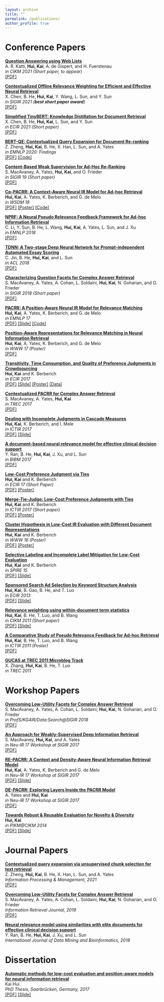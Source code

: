 ```yaml
---
layout: archive
title: ""
permalink: /publications/
author_profile: true
---
```



Conference Papers
======
<b> [Question Answering using Web Lists]()</b> <br>
A. R. Katti, <b> Hui, Kai</b>, A. de Gispert, and H. Fuerstenau <br>
<i> in CIKM 2021 (Short paper, to appear) </i> <br>
[[PDF]](https://khui.github.io/files/publications/weblist-cikm21.pdf)


<b> [Contextualized Offline Relevance Weighting for Efficient and Effective Neural Retrieval]()</b> <br>
X. Chen, B. He, <b> Hui, Kai</b>, Y. Wang, L. Sun, and Y. Sun <br>
<i> in SIGIR 2021 (<b>best short paper award</b>) </i> <br>
[[PDF]](https://khui.github.io/files/publications/contextualized-sigir21.pdf)


<b> [Simplified TinyBERT: Knowledge Distillation for Document Retrieval]()</b> <br>
X. Chen, B. He, <b> Hui, Kai</b>, L. Sun, and Y. Sun <br>
<i> in ECIR 2021 (Short paper) </i> <br>
[[PDF]](https://arxiv.org/pdf/2009.07531.pdf)

<b> [BERT-QE: Contextualized Query Expansion for Document Re-ranking]()</b> <br>
Z. Zheng, <b> Hui, Kai</b>, B. He, X. Han, L. Sun, and A. Yates <br>
<i> in EMNLP 2020: Findings </i> <br>
[[PDF]](https://www.aclweb.org/anthology/2020.findings-emnlp.424.pdf) [[Code]](https://github.com/zh-zheng/BERT-QE)


<b> [Content-Based Weak Supervision for Ad-Hoc Re-Ranking]()</b> <br>
S. MacAvaney, A. Yates, <b> Hui, Kai</b>, and O. Frieder <br>
<i> in SIGIR 19 (Short paper) </i> <br>
[[PDF]](https://arxiv.org/pdf/1707.00189v3.pdf)

<b> [Co-PACRR: A Context-Aware Neural IR Model for Ad-hoc Retrieval]()</b> <br>
<b> Hui, Kai</b>, A. Yates, K. Berberich, and G. de Melo <br>
<i> in WSDM 18 </i> <br>
[[PDF]](https://arxiv.org/pdf/1706.10192.pdf) [[Poster]](https://khui.github.io/files/slides/wsdm18_poster.pdf) [[Code]](https://github.com/khui/copacrr) 

<b> [NPRF: A Neural Pseudo Relevance Feedback Framework for Ad-hoc Information Retrieval]()</b> <br>
C. Li, Y. Sun, B. He, L. Wang, <b> Hui, Kai</b>, A. Yates, L. Sun, and J. Xu <br>
<i> in EMNLP 2018 </i> <br>
[[PDF]](https://arxiv.org/pdf/1810.12936.pdf) 

<b> [TDNN: A Two-stage Deep Neural Network for Prompt-independent Automated Essay Scoring]()</b> <br>
C. Jin, B. He, <b> Hui, Kai</b>, and L. Sun <br>
<i> in ACL 2018 </i> <br>
[[PDF]](https://www.aclweb.org/anthology/P18-1100.pdf) 

<b> [Characterizing Question Facets for Complex Answer Retrieval]()</b> <br>
S. MacAvaney, A. Yates, A. Cohan, L. Soldaini, <b>Hui, Kai</b>, N. Goharian, and O. Frieder <br>
<i> in SIGIR 2018 (Short paper) </i> <br>
[[PDF]](https://arxiv.org/pdf/1805.00791.pdf)

<b> [PACRR: A Position-Aware Neural IR Model for Relevance Matching]()</b> <br>
<b> Hui, Kai</b>, A. Yates, K. Berberich, and G. de Melo <br>
<i> in EMNLP 17 </i> <br>
[[PDF]](https://www.aclweb.org/anthology/D17-1110.pdf) [[Slide]](https://khui.github.io/files/slides/pacrr-emnlp17.pdf) [[Code]](https://github.com/khui/copacrr) 

<b> [Position-Aware Representations for Relevance Matching in Neural Information Retrieval]()</b> <br>
<b> Hui, Kai</b>, A. Yates, K. Berberich, and G. de Melo <br>
<i> in WWW 17 (Poster) </i> <br>
[[PDF]](https://khui.github.io/files/publications/simmat-www17.pdf)

<b> [Transitivity, Time Consumption, and Quality of Preference Judgments in Crowdsourcing]()</b> <br>
<b> Hui, Kai</b> and K. Berberich <br>
<i> in ECIR 2017 </i> <br>
[[PDF]](https://khui.github.io/files/publications/empirical-ecir17.pdf) [[Slide]](https://khui.github.io/files/slides/empirical-ecir17.pdf) [[Poster]](https://khui.github.io/files/slides/empirical-ecir17-poster.pdf) [[Data]](https://khui.github.io/files/data/ecir17empirical.tar.gz)

<b> [Contextualized PACRR for Complex Answer Retrieval]()</b> <br>
S. MacAvaney, A. Yates, <b> Hui, Kai</b> <br>
<i> in TREC 2017 </i> <br>
[[PDF]](https://trec.nist.gov/pubs/trec26/papers/MPIID5-CAR.pdf)

<b> [Dealing with Incomplete Judgments in Cascade Measures]()</b> <br>
<b> Hui, Kai</b>, K. Berberich, and I. Mele<br>
<i> in ICTIR 2017 </i> <br>
[[PDF]](https://khui.github.io/files/publications/ictir17-full.pdf) [[Slide]](https://khui.github.io/files/slides/ictir17.pdf)

<b> [A document-based neural relevance model for effective clinical decision support]()</b> <br>
Y. Ran, B. He, <b>Hui, Kai</b>, J. Xu, and L. Sun <br>
<i> in BIBM 2017 </i> <br>
[[PDF]](https://khui.github.io/files/publications/BIBM17.pdf)


<b> [Low-Cost Preference Judgment via Ties]()</b> <br>
<b> Hui, Kai</b> and K. Berberich <br>
<i> in ECIR 17 (Short Paper) </i> <br>
[[PDF]](https://khui.github.io/files/publications/tie-ecir17.pdf) [[Poster]](https://khui.github.io/files/slides/tie-ecir17-poster.pdf)

  
 <b> [Merge-Tie-Judge: Low-Cost Preference Judgments with Ties]()</b> <br>
<b> Hui, Kai</b> and K. Berberich <br>
<i> in ICTIR 2017 (Short paper) </i> <br>
[[PDF]](https://khui.github.io/files/publications/ictir17-short.pdf) [[Poster]](https://khui.github.io/files/slides/ictir17poster.pdf)



<b> [Cluster Hypothesis in Low-Cost IR Evaluation with Different Document Representations]()</b> <br>
<b>Hui, Kai</b> and K. Berberich <br>
<i> in WWW 16 (Poster) </i> <br>
[[PDF]](https://khui.github.io/files/publications/testclusterhypothesis-www16.pdf) [[Poster]](https://khui.github.io/files/slides/testclusterhypothesis-www16poster.pdf)

<b> [Selective Labeling and Incomplete Label Mitigation for Low-Cost Evaluation]()</b> <br>
<b>Hui, Kai</b> and K. Berberich <br>
<i> in SPIRE 15 </i> <br>
[[PDF]](https://khui.github.io/files/publications/selectivelabeling-spire15.pdf) [[Slide]](https://khui.github.io/files/slides/selectivelabeling-spire15.pdf)

<b> [Sponsored Search Ad Selection by Keyword Structure Analysis]()</b> <br>
<b>Hui, Kai</b>, B. Gao, B. He, and T. Luo <br>
<i> in ECIR 2013 </i> <br>
[[PDF]](https://khui.github.io/files/publications/sponsorsearchAdSelection-ecir13.pdf) [[Slide]](https://khui.github.io/files/slides/sponsorsearchAdSelection-ecir13.pdf)


<b> [Relevance weighting using within-document term statistics]()</b> <br>
<b>Hui, Kai</b>, B. He, T. Luo, and B. Wang <br>
<i> in CIKM 2011 (Short paper) </i> <br>
[[PDF]](https://khui.github.io/files/publications/withinDocStatistics-cikm11.pdf) [[Slide]](https://khui.github.io/files/slides/withinDocStatistics-cikm11.pdf)

<b> [A Comparative Study of Pseudo Relevance Feedback for Ad-hoc Retrieval]()</b> <br>
<b>Hui, Kai</b>, B. He, T. Luo, and B. Wang <br>
<i> in ICTIR 2011 (Poster) </i> <br>
[[PDF]](https://khui.github.io/files/publications/Hui2011_Chapter_AComparativeStudyOfPseudoRelev.pdf)

<b> [GUCAS at TREC 2011 Microblog Track]()</b> <br>
X. Zhang, <b>Hui, Kai</b>, B. He, T. Luo <br>
<i> in TREC 2011 </i> <br>

Workshop Papers
=====
<b> [Overcoming Low-Utility Facets for Complex Answer Retrieval]()</b> <br>
S. MacAvaney, A. Yates, A. Cohan, L. Soldaini, <b>Hui, Kai</b>, N. Goharian, and O. Frieder <br>
<i> in ProfS/KG4IR/Data:Search@SIGIR 2018 </i> <br>
[[PDF]](http://ceur-ws.org/Vol-2127/paper1-kg4ir.pdf)

<b> [An Approach for Weakly-Supervised Deep Information Retrieval]()</b> <br>
S. MacAvaney, <b> Hui, Kai</b>, and A. Yates <br>
<i> in Neu-IR 17 Workshop at SIGIR 2017 </i> <br>
[[PDF]](https://arxiv.org/pdf/1707.00189v1.pdf)

<b> [RE-PACRR: A Context and Density-Aware Neural Information Retrieval Model]()</b> <br>
<b> Hui, Kai</b>, A. Yates, K. Berberich and G. de Melo<br>
<i> in Neu-IR 17 Workshop at SIGIR 2017 </i> <br>
[[PDF]](https://arxiv.org/pdf/1706.10192v1.pdf) [[Slide]](https://khui.github.io/files/slides/repacrr-neuir17.pdf)


<b> [DE-PACRR: Exploring Layers Inside the PACRR Model]()</b> <br>
A. Yates and <b> Hui, Kai</b> <br>
<i> in Neu-IR 17 Workshop at SIGIR 2017 </i> <br>
[[PDF]](https://arxiv.org/pdf/1706.08746.pdf)

<b> [Towards Robust & Reusable Evaluation for Novelty & Diversity]()</b> <br>
<b> Hui, Kai</b> <br>
<i> in PIKM@CIKM 2014 </i> <br>
[[PDF]](https://khui.github.io/files/publications/diversificationLowCostEval-pikm2014.pdf) [[Slide]](https://khui.github.io/files/slides/pikm.pdf)


Journal Papers
======
<b> [Contextualized query expansion via unsupervised chunk selection for text retrieval]()</b> <br>
Z. Zheng, <b> Hui, Kai</b>, B. He, X. Han, L. Sun, and A. Yates <br>
<i> Information Processing & Management, 2021</i> <br>
[[PDF]](https://www.sciencedirect.com/science/article/abs/pii/S0306457321001576)

<b> [Overcoming Low-Utility Facets for Complex Answer Retrieval]()</b> <br>
S. MacAvaney, A. Yates, A. Cohan, L. Soldaini, <b>Hui, Kai</b>, N. Goharian, and O. Frieder <br>
<i> Information Retrieval Journal, 2019</i> <br>
[[PDF]](https://arxiv.org/pdf/1811.08772.pdf)

<b> [Neural relevance model using similarities with elite documents for effective clinical decision support]()</b> <br>
Y. Ran, B. He, <b>Hui, Kai</b>, J. Xu, and L. Sun <br>
<i> International Journal of Data Mining and Bioinformatics, 2018 </i> <br>

Dissertation
======
<b> [Automatic methods for low-cost evaluation and position-aware models for neural information retrieval]()</b> <br>
Kai Hui <br>
<i> PhD Thesis, Saarbrücken, Germany, 2017 </i> <br>
[[PDF]](https://publikationen.sulb.uni-saarland.de/bitstream/20.500.11880/26894/1/Kai_Hui_PhD_thesis.pdf) [[Slide]](https://khui.github.io/files/slides/defense.pdf)






